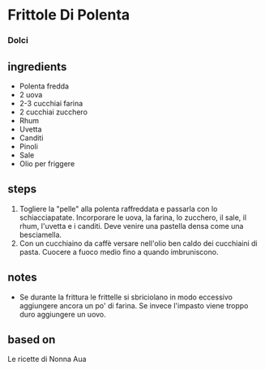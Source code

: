 



# Frittole Di Polenta
  
### Dolci
## ingredients
  
* Polenta fredda   
* 2 uova  
* 2-3 cucchiai farina  
* 2 cucchiai zucchero  
* Rhum  
* Uvetta  
* Canditi  
* Pinoli  
* Sale  
* Olio per friggere
## steps
  
1. Togliere la "pelle" alla polenta raffreddata e passarla con lo schiacciapatate. Incorporare le uova, la farina, lo zucchero, il sale, il rhum, l'uvetta e i canditi. Deve venire una pastella densa come una besciamella.   
1. Con un cucchiaino da caffè versare nell'olio ben caldo dei cucchiaini di pasta. Cuocere a fuoco medio fino a quando imbruniscono.
## notes
  
* Se durante la frittura le frittelle si sbriciolano in modo eccessivo aggiungere ancora un po' di farina. Se invece l'impasto viene troppo duro aggiungere un uovo.
## based on
  
Le ricette di Nonna Aua